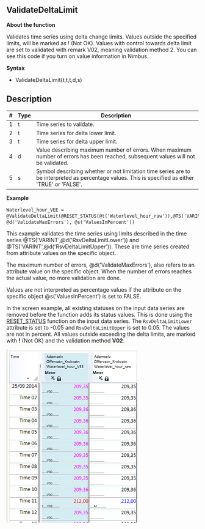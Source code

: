 ﻿## ValidateDeltaLimit
**About the function**

Validates time series using delta change limits. Values outside the specified
limits, will be marked as ! (Not OK). Values with control towards delta limit
are set to validated with remark V02, meaning validation method 2. You can see
this code if you turn on value information in Nimbus.

**Syntax**

- ValidateDeltaLimit(t,t,t,d,s)

## Description

| # | Type | Description |
|---|---|---|
| 1 | t | Time series to validate. |
| 2 | t | Time series for delta lower limit. |
| 3 | t | Time series for delta upper limit. |
| 4 | d | Value describing maximum number of errors. When maximum number of errors has been reached, subsequent values will not be validated. |
| 5 | s | Symbol describing whether or not limitation time series are to be interpreted as percentage values. This is specified as either 'TRUE' or 'FALSE'. |

**Example**
```
Waterlevel_hour_VEE = @ValidateDeltaLimit(@RESET_STATUS(@t('Waterlevel_hour_raw')),@TS('VARINT',@d('RsvDeltaLimitLower')),@TS('VARINT',@d('RsvDeltaLimitUpper')),
@d('ValidateMaxErrors'), @s('ValuesInPercent'))
```
This example validates the time series using limits described in the time series
@TS('VARINT',@d('RsvDeltaLimitLower')) and
@TS('VARINT',@d('RsvDeltaLimitUpper')). These are time series created from
attribute values on the specific object.

The maximum number of errors, @d('ValidateMaxErrors'), also refers to an
attribute value on the specific object. When the number of errors reaches the
actual value, no more validation are done.

Values are not interpreted as percentage values if the attribute on the specific
object @s('ValuesInPercent') is set to FALSE.

In the screen example, all existing statuses on the input data series are
removed before the function adds its status values. This is done using the
[RESET_STATUS](../functions/reset_status.md) function on the input data series. The
`RsvDeltaLimitLower` attribute is set to -0.05 and `RsvDeltaLimitUpper` is set
to 0.05. The values are not in percent. All values outside exceeding the delta
limits, are marked with **!** (Not OK) and the validation method **V02**.

![](Images/ex_ValidateDeltaLimit-nimbustable.png)
